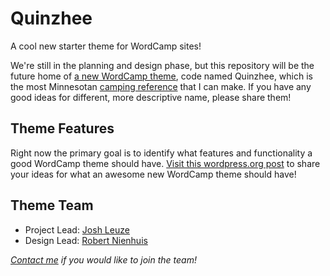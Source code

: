 # Quinzhee
A cool new starter theme for WordCamp sites!

We're still in the planning and design phase, but this repository will be the future home of [a new WordCamp theme](https://make.wordpress.org/community/2015/07/02/results-from-the-wordcamp-org-tools-follow-up-survey/), code named Quinzhee, which is the most Minnesotan [camping reference](https://en.wikipedia.org/wiki/Quinzhee) that I can make. If you have any good ideas for different, more descriptive name, please share them!

## Theme Features

Right now the primary goal is to identify what features and functionality a good WordCamp theme should have. [Visit this wordpress.org post](http://make.wordpress.org/community/2015/08/26/update-on-buil…wordcamp-theme/) to share your ideas for what an awesome new WordCamp theme should have!

## Theme Team

* Project Lead: [Josh Leuze](https://profiles.wordpress.org/jleuze/)
* Design Lead: [Robert Nienhuis ](https://profiles.wordpress.org/robertnienhuis/)

_[Contact me](https://profiles.wordpress.org/jleuze/) if you would like to join the team!_